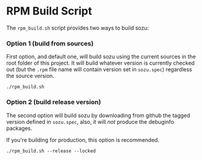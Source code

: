 # RPM Build Script

The `rpm_build.sh` script provides two ways to build sozu:

### Option 1 (build from sources)
First option, and default one, will build sozu using the current sources
in the root folder of this project. It will build whatever version is
currently checked out (but the `.rpm` file name will contain version set in `sozu.spec`)
regardless the source version.
```
./rpm_build.sh
```

### Option 2 (build release version)
The second option will build sozu by downloading from github the tagged
version defined in `sozu.spec`, also, it will *not* produce the debuginfo
packages.

If you're building for production, this option is recommended.

```
./rpm_build.sh --release --locked
```
